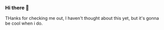### Hi there 👋 
THanks for checking me out, I haven't thought about this yet, but it's gonna be cool when i do.


<!--
**mike-adonis/mike-adonis** is a ✨ _special_ ✨ repository because its `README.md` (this file) appears on your GitHub profile.

Here are some ideas to get you started:

I haven't thought about this yet, but it's gonna be cool when i do.
- ⚡ Fun fact: ...
-->
